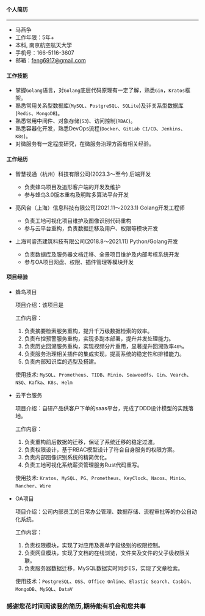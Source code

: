 #### 个人简历

---

- 马燕争
- 工作年限：5年+
- 本科, 南京航空航天大学
- 手机号：166-5116-3607
- 邮箱：<feng6917@gmail.com>

#### 工作技能

- 掌握`Golang`语言，对`Golang`底层代码原理有一定了解，熟悉`Gin`，`Kratos`框架。
- 熟悉常用关系型数据库(`MySQL`、`PostgreSQL`、`SQLite`)及非关系型数据库(`Redis`、`MongoDB`)。
- 熟悉常用中间件、对象存储(`S3`)、访问控制(`RBAC`)。
- 熟悉容器化开发，熟悉DevOps流程(`Docker`、`GitLab CI/CD`、`Jenkins`、`K8s`)。
- 对微服务有一定程度研究，在微服务治理方面有相关经验。

#### 工作经历

- 智慧视通（杭州）科技有限公司(2023.3～至今) 后端开发
  - 负责蜂鸟项目及追形客户端的开发及维护
  - 参与蜂鸟3.0版本重构及明眸多算法平台开发

- 亮风台（上海）信息科技有限公司(2021.11～2023.1) Golang开发工程师
  - 负责工地可视化项目维护及图像识别代码重构
  - 参与云平台重构，负责数据迁移及用户、权限等模块开发  
  
- 上海司睿杰建筑科技有限公司(2018.8～2021.11) Python/Golang开发
  - 负责数据库及服务器文档迁移、全景项目维护及内部考核系统开发
  - 参与OA项目网盘、权限、插件管理等模块开发

#### 项目经验

- 蜂鸟项目

  项目介绍：该项目是

  工作内容：
  1. 负责摘要检索服务重构，提升千万级数据检索的效率。
  2. 负责布控预警服务重构，实现多副本部署，提升并发处理能力。
  3. 负责历史回溯服务重构，实现视频分片重用，显著提升回溯效率`40%`。
  4. 负责服务治理相关插件的集成实现，提高系统的稳定性和排错能力。
  5. 负责内部知识库的选型及搭建。

  使用技术: `MySQL`、`Prometheus`、`TIDB`、`Minio`、`Seaweedfs`、`Gin`、`Vearch`、`NSQ`、`Kafka`、`K8s`、`Helm`

- 云平台服务

  项目介绍：自研产品供客户下单的saas平台，完成了DDD设计模型的实践落地。
  
  工作内容：
  1. 负责重构前后数据的迁移，保证了系统迁移的稳定过渡。
  2. 负责权限设计，基于RBAC模型设计了符合自身服务的权限方案。
  3. 负责内部图像识别系统的精简优化。
  4. 负责工地可视化系统薪资管理服务Rust代码重写。

  使用技术: `Kratos`、`MySQL`、`PG`、`Prometheus`、`KeyClock`、`Nacos`、`Minio`、`Rancher`、`Wire`

- OA项目

  项目介绍：公司内部员工的日常办公管理、数据存储、流程审批等的办公自动化系统。
  
  工作内容：
  1. 负责权限模块，实现了对应用及表单字段级别的权限控制。
  2. 负责网盘模块，实现了文档的在线浏览，文件夹及文件的父子级权限关联。
  3. 负责服务器数据迁移，MySQL数据实时同步ES，实现了文章检索。
  
  使用技术：`PostgreSQL`、`OSS`、`Office Online`、`Elastic Search`、`Casbin`、`MongoDB`、`MySQL`、`DataV`
  
### 感谢您花时间阅读我的简历,期待能有机会和您共事
